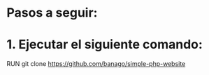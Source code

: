 # Pasos a seguir:
# 1. Ejecutar el siguiente comando:
RUN git clone https://github.com/banago/simple-php-website
